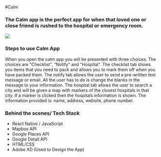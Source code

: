 #Calm
### The Calm app is the perfect app for when that loved one or close friend is rushed to the hospital or emergency room.

![](./CalmGif.gif)

### Steps to use Calm App
When you open the calm app you will be presented with three choices. The choices are "Checklist", "Notify" and "Hospital". The checklist tab shows you items that you need to pack and allows you to mark them off when you have packed them. The notify tab allows the user to send a pre-written text message or email. All the user has to do is change the blanks in the message to your information. The hospital tab allows the user to search a city and will be given a map with markers of the closest hospitals in that city. If a marker is clicked then the hospitals information is shown. The information provided is: name, address, website, phone number.

### Behind the scenes/ Tech Stack
* React Native / JavaScript
* Mapbox API
* Google Places API
* Google Detail API
* HTML/CSS
* Adobe XD (Used to Design the App)
